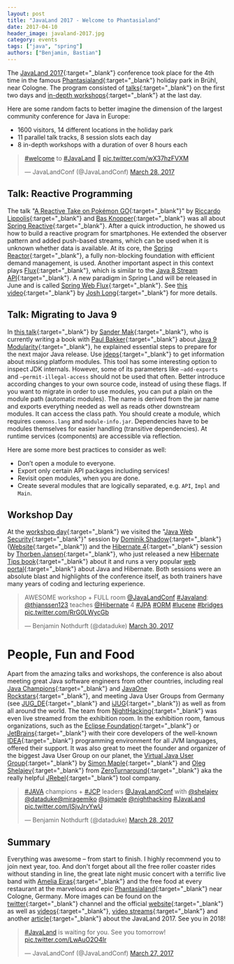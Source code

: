 ```yaml
---
layout: post
title: "JavaLand 2017 - Welcome to Phantasialand"
date: 2017-04-10
header_image: javaland-2017.jpg
category: events
tags: ["java", "spring"]
authors: ["Benjamin, Bastian"]
---
```


The [JavaLand 2017](https://www.javaland.eu/en/javaland-2017/){:target="_blank"} conference took place for the 4th time in the famous [Phantasialand](http://www.phantasialand.de/en/){:target="_blank"} holiday park in Brühl, near Cologne.
The program consisted of [talks](https://programm.javaland.eu/2017/schedule.html){:target="_blank"} on the first two days and [in-depth workshops](https://www.javaland.eu/de/programm/schulungstag){:target="_blank"} at the last day.

Here are some random facts to better imagine the dimension of the largest community conference for Java in Europe:

- 1600 visitors, 14 different locations in the holiday park
- 11 parallel talk tracks, 8 session slots each day
- 8 in-depth workshops with a duration of over 8 hours each

<blockquote class="twitter-tweet" data-lang="en"><p lang="und" dir="ltr"><a href="https://twitter.com/hashtag/welcome?src=hash">#welcome</a> to <a href="https://twitter.com/hashtag/JavaLand?src=hash">#JavaLand</a> 💙 <a href="https://t.co/wX37hzFVXM">pic.twitter.com/wX37hzFVXM</a></p>&mdash; JavaLandConf (@JavaLandConf) <a href="https://twitter.com/JavaLandConf/status/846628341209878528">March 28, 2017</a></blockquote>
<script async src="//platform.twitter.com/widgets.js" charset="utf-8"></script>

## Talk: Reactive Programming

The talk "[A Reactive Take on Pokémon GO](https://programm.javaland.eu/2017/talk.html#talk?talkId=529316){:target="_blank"}" by [Riccardo Lippolis](https://www.linkedin.com/in/rlippolis){:target="_blank"} and [Bas Knopper](https://twitter.com/BWknopper){:target="_blank"} was all about [Spring Reactive](http://docs.spring.io/spring-framework/docs/5.0.0.M1/spring-framework-reference/html/web-reactive.html){:target="_blank"}. After a quick introduction, he showed us how to build a reactive program for smartphones.
He extended the observer pattern and added push-based streams, which can be used when it is unknown whether data is available.
At its core, the [Spring Reactor](https://projectreactor.io/){:target="_blank"}, a fully non-blocking foundation with efficient demand management, is used.
Another important aspect in this context plays [Flux](https://projectreactor.io/docs/core/release/api/reactor/core/publisher/Flux.html){:target="_blank"}, which is similar to the [Java 8 Stream API](https://docs.oracle.com/javase/8/docs/api/java/util/stream/package-summary.html){:target="_blank"}.
A new paradigm in Spring Land will be released in June and is called [Spring Web Flux](https://spring.io/blog/2017/03/15/spring-tips-the-spring-web-flux-reactive-client){:target="_blank"}.
See [this video](https://www.youtube.com/watch?v=leZdgr-O4LE){:target="_blank"} by [Josh Long](https://twitter.com/starbuxman){:target="_blank"} for more details.

## Talk: Migrating to Java 9

In [this talk](https://programm.javaland.eu/2017/talk.html#talk?talkId=529430){:target="_blank"} by [Sander Mak](https://twitter.com/sander_mak){:target="_blank"}, who is currently writing a book with [Paul Bakker](https://twitter.com/pbakker){:target="_blank"} about [Java 9 Modularity](https://twitter.com/javamodularity){:target="_blank"}, he explained essential steps to prepare for the next major Java release.
Use [jdeps](https://docs.oracle.com/javase/8/docs/technotes/tools/unix/jdeps.html){:target="_blank"} to get information about missing platform modules.
This tool has some interesting option to inspect JDK internals. However, some of its parameters like `—add-exports` and `—permit-illegal-access` should not be used that often.
Better introduce according changes to your own source code, instead of using these flags.
If you want to migrate in order to use modules, you can put a plain on the module path (automatic modules).
The name is derived from the jar name and exports everything needed as well as reads other downstream modules.
It can access the class path.
You should create a module, which requires `commons.lang` and `module-info.jar`.
Dependencies have to be modules themselves for easier handling (transitive dependencies).
At runtime services (components) are accessible via reflection.

Here are some more best practices to consider as well:

- Don’t open a module to everyone.
- Export only certain API packages including services!
- Revisit open modules, when you are done.
- Create several modules that are logically separated, e.g. `API`, `Impl` and `Main`.

## Workshop Day

At the [workshop day](https://www.javaland.eu/de/programm/schulungstag){:target="_blank"} we visited the "[Java Web Security](https://github.com/dschadow/JavaSecurity){:target="_blank"}" session by [Dominik Shadow](https://twitter.com/dschadow){:target="_blank"} ([Website](https://blog.dominikschadow.de/){:target="_blank"}) and the [Hibernate 4](http://hibernate.org/){:target="_blank"} session by [Thorben Jansen](https://twitter.com/thjanssen123){:target="_blank"}, who just released a new [Hibernate Tips book](http://www.thoughts-on-java.org/hibernate-tips-book-release-special-launch-price/){:target="_blank"} about it and runs a very popular [web portal](http://www.thoughts-on-java.org/){:target="_blank"} about Java and Hibernate.
Both sessions were an absolute blast and highlights of the conference itself, as both trainers have many years of coding and lecturing experience.

<blockquote class="twitter-tweet" data-lang="en"><p lang="en" dir="ltr">AWESOME workshop + FULL room  <a href="https://twitter.com/JavaLandConf">@JavaLandConf</a> <a href="https://twitter.com/hashtag/Javaland?src=hash">#Javaland</a>: <a href="https://twitter.com/thjanssen123">@thjanssen123</a> teaches <a href="https://twitter.com/Hibernate">@Hibernate</a> 4 <a href="https://twitter.com/hashtag/JPA?src=hash">#JPA</a> <a href="https://twitter.com/hashtag/ORM?src=hash">#ORM</a> <a href="https://twitter.com/hashtag/lucene?src=hash">#lucene</a> <a href="https://twitter.com/hashtag/bridges?src=hash">#bridges</a> <a href="https://t.co/RrG0LWycGb">pic.twitter.com/RrG0LWycGb</a></p>&mdash; Benjamin Nothdurft (@dataduke) <a href="https://twitter.com/dataduke/status/847394050986594307">March 30, 2017</a></blockquote>
<script async src="//platform.twitter.com/widgets.js" charset="utf-8"></script>

# People, Fun and Food

Apart from the amazing talks and workshops, the conference is also about meeting great Java software engineers from other countries, including real [Java Champions](https://community.oracle.com/community/java/java-champions){:target="_blank"} and [JavaOne Rockstars](https://www.oracle.com/javaone/rock-star-wall-of-fame.html){:target="_blank"}, and meeting Java User Groups from Germany (see [JUG_DE](https://twitter.com/JUG_DE){:target="_blank"} and [iJUG](http://www.ijug.eu/){:target="_blank"}) as well as from all around the world.
The team from [NightHacking](http://nighthacking.com){:target="_blank"} was even live streamed from the exhibition room.
In the exhibition room, famous organizations, such as the [Eclipse Foundation](https://eclipse.org/org/foundation/){:target="_blank"} or [JetBrains](https://www.jetbrains.com/){:target="_blank"} with their core developers of the well-known [IDEA](https://www.jetbrains.com/idea/){:target="_blank"} programming environment for all JVM languages, offered their support.
It was also great to meet the founder and organizer of the biggest Java User Group on our planet, the [Virtual Java User Group](https://virtualjug.com/){:target="_blank"} by [Simon Maple](https://twitter.com/sjmaple){:target="_blank"} and [Oleg Shelajev](https://twitter.com/shelajev){:target="_blank"} from [ZeroTurnaround](https://zeroturnaround.com/){:target="_blank"} aka the really helpful [JRebel](https://zeroturnaround.com/software/jrebel){:target="_blank"} tool company.

<blockquote class="twitter-tweet" data-lang="en"><p lang="en" dir="ltr"><a href="https://twitter.com/hashtag/JAVA?src=hash">#JAVA</a> champions + <a href="https://twitter.com/hashtag/JCP?src=hash">#JCP</a> leaders <a href="https://twitter.com/JavaLandConf">@JavaLandConf</a> with <a href="https://twitter.com/shelajev">@shelajev</a> <a href="https://twitter.com/dataduke">@dataduke</a><a href="https://twitter.com/miragemiko">@miragemiko</a> <a href="https://twitter.com/sjmaple">@sjmaple</a> <a href="https://twitter.com/nighthacking">@nighthacking</a> <a href="https://twitter.com/hashtag/JavaLand?src=hash">#JavaLand</a> <a href="https://t.co/ISjvJrvYwU">pic.twitter.com/ISjvJrvYwU</a></p>&mdash; Benjamin Nothdurft (@dataduke) <a href="https://twitter.com/dataduke/status/846685232346615813">March 28, 2017</a></blockquote>
<script async src="//platform.twitter.com/widgets.js" charset="utf-8"></script>

## Summary

Everything was awesome – from start to finish.
I highly recommend you to join next year, too.
And don't forget about all the free roller coaster rides without standing in line, the great late night music concert with a terrific live band with [Amelia Eiras](https://twitter.com/ameliaeiras){:target="_blank"} and the free food at every restaurant at the marvelous and epic [Phantasialand](http://www.phantasialand.de/en/){:target="_blank"} near Cologne, Germany.
More images can be found on the [twitter](https://twitter.com/JavaLandConf/media){:target="_blank"} channel and the official [website](https://www.javaland.eu/de/javaland-2017/bildergalerie/){:target="_blank"} as well as [videos](https://www.javaland.eu/de/javaland-2017/videogalerie/){:target="_blank"}, [video streams](https://www.javaland.eu/de/javaland-2017/downloads){:target="_blank"} and another [article](https://www.javaland.eu/de/home/news/details/?tx_news_pi1%5Bnews%5D=1327&tx_news_pi1%5Bcontroller%5D=News&tx_news_pi1%5Baction%5D=detail&cHash=bb7d83b09cba83204cb0c902d1700990){:target="_blank"} about the JavaLand 2017. See you in 2018!

<blockquote class="twitter-tweet" data-lang="en"><p lang="en" dir="ltr"><a href="https://twitter.com/hashtag/JavaLand?src=hash">#JavaLand</a> is waiting for you. See you tomorrow! <a href="https://t.co/LwAuO2O4Ir">pic.twitter.com/LwAuO2O4Ir</a></p>&mdash; JavaLandConf (@JavaLandConf) <a href="https://twitter.com/JavaLandConf/status/846271953442877440">March 27, 2017</a></blockquote>
<script async src="//platform.twitter.com/widgets.js" charset="utf-8"></script>
